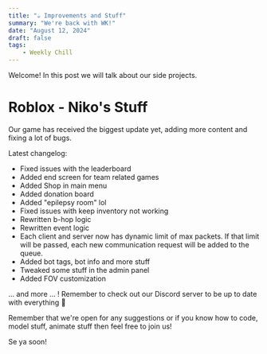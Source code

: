 ```yaml
---
title: "☕ Improvements and Stuff"
summary: "We're back with WK!"
date: "August 12, 2024"
draft: false
tags:
    - Weekly Chill
---
```


Welcome! In this post we will talk about our side projects.


# Roblox - Niko's Stuff 
Our game has received the biggest update yet, adding more content and fixing a lot of bugs.

Latest changelog:
- Fixed issues with the leaderboard
- Added end screen for team related games
- Added Shop in main menu
- Added donation board
- Added "epilepsy room" lol
- Fixed issues with keep inventory not working
- Rewritten b-hop logic
- Rewritten event logic
- Each client and server now has dynamic limit of max packets. If that limit will be passed, each new communication request will be added to the queue.
- Added bot tags, bot info and more stuff
- Tweaked some stuff in the admin panel
- Added FOV customization

… and more … !
Remember to check out our Discord server to be up to date with everything 👀

Remember that we're open for any suggestions or if you know how to code, model stuff, animate stuff then feel free to join us!

Se ya soon!